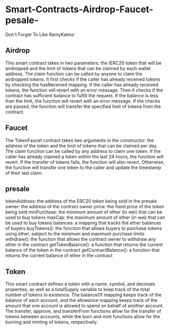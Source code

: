 # Smart-Contracts-Airdrop-Faucet-pesale-
 Don't Forget To Like 
 RamyKatour
## Airdrop
This smart contract takes in two parameters: the IERC20 token that will be airdropped and the limit of tokens that can be claimed by each wallet address.
The claim function can be called by anyone to claim the airdropped tokens. It first checks if the caller has already received tokens by checking the hasReceived mapping. If the caller has already received tokens, the function will revert with an error message.
Then it checks if the contract has sufficient balance to fulfill the request. If the balance is less than the limit, the function will revert with an error message.
If the checks are passed, the function will transfer the specified limit of tokens from the contract.
## Faucet
The TokenFaucet contract takes two arguments in the constructor: the address of the token and the limit of tokens that can be claimed per day.
The claim function can be called by any address to claim one token. If the caller has already claimed a token within the last 24 hours, the function will revert. If the transfer of tokens fails, the function will also revert. Otherwise, the function will transfer one token to the caller and update the timestamp of their last claim.
## presale 
tokenAddress: the address of the ERC20 token being sold in the presale
owner: the address of the contract owner
price: the fixed price of the token being sold
minPurchase: the minimum amount of ether (in wei) that can be used to buy tokens
maxCap: the maximum amount of ether (in wei) that can be used to buy tokens
balances: a mapping that tracks the ether balances of buyers
buyTokens(): the function that allows buyers to purchase tokens using ether, subject to the minimum and maximum purchase limits
withdraw(): the function that allows the contract owner to withdraw any ether in the contract
getTokenBalance(): a function that returns the current balance of the token in the contract
getContractBalance(): a function that returns the current balance of ether in the contract
## Token 
This smart contract defines a token with a name, symbol, and decimals properties, as well as a totalSupply variable to keep track of the total number of tokens in existence.
The balanceOf mapping keeps track of the balance of each account, and the allowance mapping keeps track of the amount that one account is allowed to spend on behalf of another account.
The transfer, approve, and transferFrom functions allow for the transfer of tokens between accounts, while the burn and mint functions allow for the burning and minting of tokens, respectively.